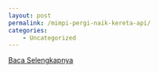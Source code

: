 ```yaml
---
layout: post
permalink: /mimpi-pergi-naik-kereta-api/
categories:
    - Uncategorized
---
```


[Baca Selengkapnya](/03)